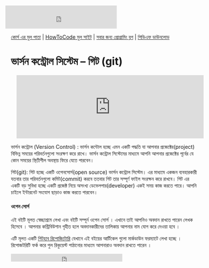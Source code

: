 <iframe src="https://www.facebook.com/plugins/likebox.php?href=https%3A%2F%2Fwww.facebook.com%2Fhowtocode.com.bd&amp;width&amp;height=62&amp;colorscheme=light&amp;show_faces=false&amp;header=false&amp;stream=false&amp;show_border=false&amp;appId=353725671441956" scrolling="no" frameborder="0" style="border:none; overflow:hidden; height:62px; margin-left:-15px;" allowTransparency="true"></iframe>

[কোর্স এর মুল পাতা](http://git.howtocode.com.bd/) | [HowToCode মুল সাইট](http://www.howtocode.com.bd/) | [সবার জন্য প্রোগ্রামিং ব্লগ](http://blog.howtocode.com.bd/) | [পিডিএফ ডাউনলোড](https://www.gitbook.com/download/pdf/book/howtocode-com-bd/-git)    

# ভার্সন কন্ট্রোল সিস্টেম – গিট (git)

<iframe scrolling="auto" frameborder="0" style="border:none; overflow:hidden; height:170px; width:100%; margin-left: 15;" allowTransparency="true" src="http://api.howtocode.com.bd/contrib/git"></iframe> 


ভার্সন কন্ট্রোল (Version Control) : ভার্সন কন্টোল হচ্ছে এমন একটি পদ্ধতি যা আপনার প্রজেক্টের(project) বিভিন্ন সময়ের পরিবর্তনগুলো সংরক্ষণ করে রাখে। ভার্সন কন্ট্রোল সিস্টেমের মাধ্যমে আপনি আপনার প্রজেক্টের পূর্বের যে কোন সময়ের স্থিতীশীল অবস্থায় ফিরে যেতে পারবেন।

গিট(git): গিট হচ্ছে একটি ওপেনসোর্স(open source) ভার্সন কন্ট্রোল সিস্টেম। এর মাধ্যমে একজন ব্যবহারকারী যতবার তার পরিবর্তনগুলো কমিট(commit) করবে ততবার গিট তার সম্পূর্ণ ফাইল সংরক্ষন করে রাখবে। গিট এর একটি বড় সুবিধা হচ্ছে একটি প্রজেক্ট নিয়ে অসংখ্য ডেভেলপার(developer) একই সময় কাজ করতে পারে। আপনি চাইলে ইন্টারনেট সংযোগ ছাড়াও কাজ করতে পারবেন।

#### ওপেন সোর্স

এই বইটি মূলত স্বেচ্ছাশ্রমে লেখা এবং বইটি সম্পূর্ন ওপেন সোর্স । এখানে তাই আপনিও অবদান রাখতে পারেন লেখক হিসেবে । আপনার কন্ট্রিবিউশান গৃহীত হলে অবদানকারীদের তালিকায় আপনার নাম যোগ করে দেওয়া হবে ।

এটি মূলত একটি [গিটহাব রিপোজিটোরি](https://github.com/howtocode-com-bd/git.howtocode.com.bd)  যেখানে এই বইয়ের আর্টিকেল গুলো মার্কডাউন ফরম্যাটে লেখা হচ্ছে । রিপোজটরিটি ফর্ক করে পুল রিকুয়েস্ট পাঠানোর মাধ্যমে আপনারাও অবদান রাখতে পারেন ।

<iframe src="https://www.facebook.com/plugins/like.php?href=http%3A%2F%2Fgit.howtocode.com.bd&amp;width&amp;layout=button_count&amp;action=like&amp;show_faces=false&amp;share=true&amp;height=21&amp;appId=353725671441956" scrolling="no" frameborder="0" style="border:none; overflow:hidden; height:21px;" allowTransparency="true"></iframe>
